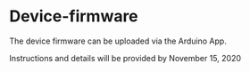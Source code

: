 # Device-firmware

The device firmware can be uploaded via the Arduino App.

Instructions and details will be provided by November 15, 2020
